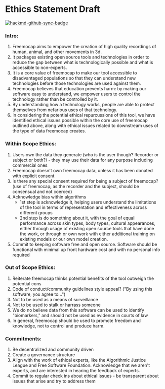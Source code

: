 # Ethics Statement Draft

[![hackmd-github-sync-badge](https://hackmd.io/zg1uy7FWQNCn_Rb75JA1-Q/badge)](https://hackmd.io/zg1uy7FWQNCn_Rb75JA1-Q)


### Intro:
1. Freemocap aims to empower the creation of high quality recordings of human, animal, and other movements in 3d.
2. It packages existing open source tools and technologies in order to reduce the gap between what is technologically possible and what is accessible to non-experts.
3. It is a core value of freemocap to make our tool accessible to disadvantaged populations so that they can understand new technologies before those technologies are used against them.
4. Freemocap believes that education prevents harm: by making our software easy to understand, we empower users to control the technology rather than be controlled by it.
5. By understanding how a technology works, people are able to protect themselves from nefarious uses of that technology.
6. In considering the potential ethical repurcussions of this tool, we have identified ethical issues possible within the core use of freemocap outlined above, along with ethical issues related to downstream uses of the type of data freemocap creates.

### Within Scope Ethics:
1. Users own the data they generate (who is the user though? Recorder or subject or both?) - they may use their data for any purpose including commercial ones
2. Freemocap doesn't own freemocap data, unless it has been donated with explicit consent
3. Is there any special consent required for being a subject of freemocap? (use of freemocap, as the recorder and the subject, should be consensual and not coerced)
4. Acknowledge bias within algorithms 
    - 1st step is acknowledge it, helping users understand the limitations of the tool in terms of representation and effectiveness across different groups
    - 2nd step is do something about it, with the goal of equal performance across skin types, body types, cultural appearances, either through usage of existing open source tools that have done the work, or through or own work with either additional training on existing models or our own model creation.
5. Commit to keeping software free and open source. Software should be functional with minimal up front hardware cost and with no personal info required

### Out of Scope Ethics:
1. Reiterate freemocap thinks potential benefits of the tool outweigh the potential cons
2. Code of conduct/community guidelines style appeal? ("By using this software, you agree to...")
3. Not to be used as a means of surveillance
4. Not to be used to stalk or harrass someone
5. We do no believe data from this software can be used to identify "biomarkers," and should not be used as evidence in courts of law
6. In general, freemocap should be used to promote freedom and knowledge, not to control and produce harm.

### Commitments:
1. Be decentralized and community driven
2. Create a governance structure
3. Align with the work of ethical experts, like the Algorithmic Justice League and Free Software Foundation. Acknowledge that we aren't experts, and are interested in hearing the feedback of experts.
4. Commit to regular check ins about ethical issues - be transparent about issues that arise and try to address them
